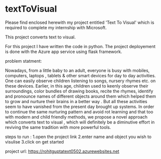 # textToVisual

Please find enclosed herewith my project entitled 'Text To Visual' which is required to complete my internship with Microsoft. 
    
This project converts text to visual. 

For this project I have written the code in python. The project deployement is done with the Azure app service using flask framework.


problem statment:

Nowadays, from a little baby to an adult, everyone is busy with mobiles, computers, laptops , tablets & other smart devices for day to day activities. One can easily observe children listening to songs, nursery rhymes etc. on these devices. Earlier, in this age, children used to keenly observe their surroundings, color bundles of drawing books, recite the rhymes, identify and pronounce names of different objects around them which helped them to grow and nurture their brains in a better way . But all these activities seem to have vanished from the present day brought up systems. In order to continue the same nurturing pattern and avoid rot learning and that too with modern and child friendly methods, we propose a novel approach which converts text to visual , which will definitely be a diminutive effort in reviving the same tradition with more powerful tools.

steps to run :
1.open the project link
2.enter name and object you wish to visulise
3.click on get started 


project url:
https://rohitguptatext0502.azurewebsites.net


